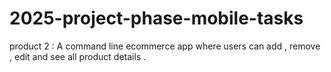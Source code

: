 ﻿# 2025-project-phase-mobile-tasks
product 2 : A command line ecommerce app where users can add , remove , edit and see all product details .
